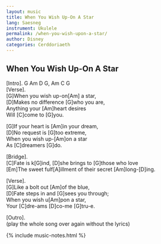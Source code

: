 ```yaml
---
layout: music
title: When You Wish Up-On A Star
lang: Saesneg
instrument: Ukulele
permalink: /when-you-wish-upon-a-star/
author: Disney
categories: Cerddoriaeth
---
```

## When You Wish Up-On A Star
[Intro]. G Am D G, Am C G  
[Verse].  
[G]When you wish up-on[Am] a star,  
[D]Makes no difference [G]who you are,  
Anything your [Am]heart desires  
Will [C]come to [G]you.  
  
[G]If your heart is [Am]in your dream,  
[D]No request is [G]too extreme,  
When you wish up-[Am]on a star  
As [C]dreamers [G]do.  
  
[Bridge].  
[C]Fate is k[G]ind, [D]she brings to [G]those who love  
[Em]The sweet fulf[A]illment of their secret [Am]long-[D]ing.  
  
[Verse].  
[G]Like a bolt out [Am]of the blue,  
[D]Fate steps in and [G]sees you through;  
When you wish u[Am]pon a star,  
Your [C]dre-ams [D]co-me [G]tru-e.  
  
[Outro].  
(play the whole song over again without the lyrics)

{% include music-notes.html %}
